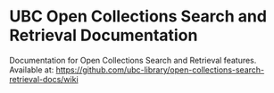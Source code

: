 # UBC Open Collections Search and Retrieval Documentation
Documentation for Open Collections Search and Retrieval features. Available at: https://github.com/ubc-library/open-collections-search-retrieval-docs/wiki
